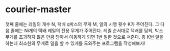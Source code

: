 # courier-master
첫째 줄에는 레일의 개수 N, 택배 q박스의 무게 M, 일의 시행 횟수 K가 주어진다. 그 다음 줄에는 Ni개의 택배 레일의 전용 무게가 주어진다. 레일 순서대로 택배를 담되, 박스무게를 초과하지 않은 만큼 담아서 이동하게 되면 1번 일한 것으로 쳐준다.  총 K번 일을 하는데 최소한의 무게로 일을 할 수 있게를 도와주는 프로그램을 작성해보자!

